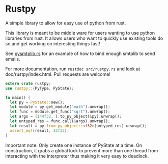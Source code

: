 Rustpy
=====

A simple library to allow for easy use of python from rust.

This library is meant to be middle ware for users wanting to use
python libraries from rust. It allows users who want to quickly use existing
tools do so and get working on interesting things fast!

See [pysmtplib.rs](https://github.com/lukemetz/pysmtplib.rs) for an
example of how to bind enough smtplib to send emails.


For more documentation, run `rustdoc src/rustpy.rs` and look at
doc/rustpy/index.html. Pull requests are welcome!

```rust
extern crate rustpy;
use rustpy::{PyType, PyState};

fn main() {
  let py = PyState::new();
  let module = py.get_module("math").unwrap();
  let func = module.get_func("sqrt").unwrap();
  let args = (144f32, ).to_py_object(&py).unwrap();
  let untyped_res = func.call(&args).unwrap();
  let result = py.from_py_object::<f32>(untyped_res).unwrap();
  assert_eq!(result, 12f32);
}
```
Important note: Only create one instance of PyState at a time.
On construction, it grabs a global lock to prevent more than one thread from
interacting with the interpreter thus making it very easy to deadlock.
